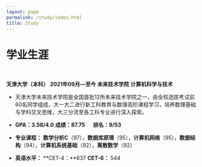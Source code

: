 ```yaml
---
layout: page
permalink: /study/index.html
title: Study
---
```


# 学业生涯
<br>

**天津大学（本科）**  **2021年09月—至今**  **未来技术学院**  **计算机科学与技术**
- 天津大学未来技术学院是全国首批12所未来技术学院之一，由全校选拔考试前60名同学组成，大一大二进行新工科教育与数理高阶课程学习，培养数理基础与学科交叉思维，大三分流至各工科专业进行深入探索。

- **GPA：3.58/4.0** **成绩：87.75** &emsp; **排名：9/53**

- **专业课程：** **数学分析C**（97），**数据库原理**（95），**计算机网络**（95），**数据结构**（94），**计算机系统基础**（92），**离散数学**（92）

- **英语水平：** **CET-4：**637  **CET-6：** 544